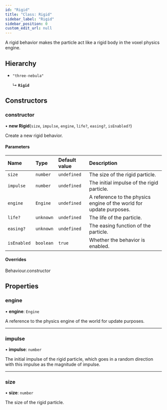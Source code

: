 ```yaml
---
id: "Rigid"
title: "Class: Rigid"
sidebar_label: "Rigid"
sidebar_position: 0
custom_edit_url: null
---
```


A rigid behavior makes the particle act like a rigid body in the voxel physics engine.

## Hierarchy

- `"three-nebula"`

  ↳ **`Rigid`**

## Constructors

### constructor

• **new Rigid**(`size`, `impulse`, `engine`, `life?`, `easing?`, `isEnabled?`)

Create a new rigid behavior.

#### Parameters

| Name | Type | Default value | Description |
| :------ | :------ | :------ | :------ |
| `size` | `number` | `undefined` | The size of the rigid particle. |
| `impulse` | `number` | `undefined` | The initial impulse of the rigid particle. |
| `engine` | `Engine` | `undefined` | A reference to the physics engine of the world for update purposes. |
| `life?` | `unknown` | `undefined` | The life of the particle. |
| `easing?` | `unknown` | `undefined` | The easing function of the particle. |
| `isEnabled` | `boolean` | `true` | Whether the behavior is enabled. |

#### Overrides

Behaviour.constructor

## Properties

### engine

• **engine**: `Engine`

A reference to the physics engine of the world for update purposes.

___

### impulse

• **impulse**: `number`

The initial impulse of the rigid particle, which goes in a random direction with this impulse as
the magnitude of impulse.

___

### size

• **size**: `number`

The size of the rigid particle.
